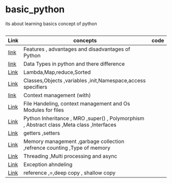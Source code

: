 # basic_python
its about learning basics concept of python

## 
| Link | concepts |code |
|------|-----------|----|
|[link](https://github.com/febcode/basic_python/blob/main/feature.md)|Features , advantages and disadvantages of Python||
|[link](https://github.com/febcode/basic_python/blob/main/datatype.md)|Data Types in python and there difference||
| [Link](https://github.com/febcode/basic_python/blob/main/built_in_special_function.md)|Lambda,Map,reduce,Sorted||
|[Link](https://github.com/febcode/basic_python/blob/main/classess.md)|Classes,Objects ,variables ,init,Namespace,access specifiers||
|[link](https://github.com/febcode/basic_python/blob/main/context-management.md)|Context management (with)||
|[Link](https://github.com/febcode/basic_python/blob/main/file_handeling.md)|File Handeling, context management and Os Modules for files||
|[Link](https://github.com/febcode/basic_python/blob/main/inheritance.md)|Python Inheritance , MRO ,super() , Polymorphism ,  Abstract class ,Meta class ,Interfaces ||
|[Link](https://github.com/febcode/basic_python/blob/main/getters_setters.md)|getters ,setters ||
|[Link](https://github.com/febcode/basic_python/blob/main/memory_management.md)|Memory management ,garbage collection ,refrence counting ,Type of memory | |
|[Link](https://github.com/febcode/basic_python/blob/main/threading_multiprocessing_async.md)| Threading ,Multi processing and async||
|[Link](https://github.com/febcode/basic_python/blob/main/exception_handeling.md)|Exception ahndeling||
|[Link](https://github.com/febcode/basic_python/blob/main/python_copy.md)|reference ,=,deep copy , shallow copy |



